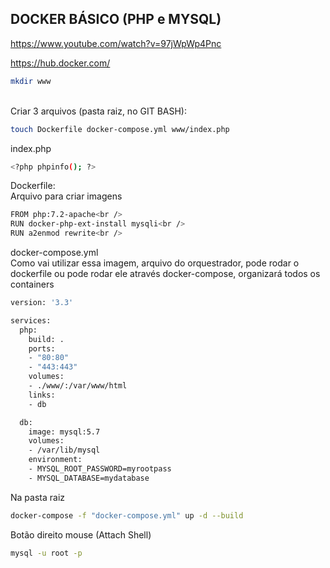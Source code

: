 ## DOCKER BÁSICO (PHP e MYSQL)

https://www.youtube.com/watch?v=97jWpWp4Pnc

https://hub.docker.com/


```sh
mkdir www
```
<br />
Criar 3 arquivos (pasta raiz, no GIT BASH):<br />

```sh
touch Dockerfile docker-compose.yml www/index.php
```

index.php

```sh
<?php phpinfo(); ?>
```


Dockerfile:<br />
Arquivo para criar imagens<br />

```sh
FROM php:7.2-apache<br />
RUN docker-php-ext-install mysqli<br />
RUN a2enmod rewrite<br />
```

docker-compose.yml<br />
Como vai utilizar essa imagem, arquivo do orquestrador, pode rodar o dockerfile ou pode rodar ele através docker-compose, organizará todos os containers<br />

```sh
version: '3.3'

services:
  php:
    build: .
    ports:
    - "80:80"
    - "443:443"
    volumes:
    - ./www/:/var/www/html
    links:
    - db

  db:
    image: mysql:5.7
    volumes:
    - /var/lib/mysql
    environment:
    - MYSQL_ROOT_PASSWORD=myrootpass
    - MYSQL_DATABASE=mydatabase
```


Na pasta raiz

```sh
docker-compose -f "docker-compose.yml" up -d --build
```

Botão direito mouse (Attach Shell)
```sh
mysql -u root -p
```

